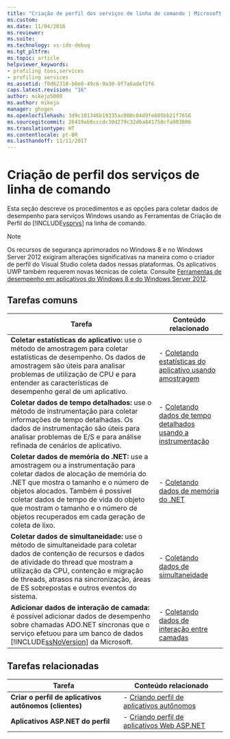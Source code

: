 ```yaml
---
title: "Criação de perfil dos serviços de linha de comando | Microsoft Docs"
ms.custom: 
ms.date: 11/04/2016
ms.reviewer: 
ms.suite: 
ms.technology: vs-ide-debug
ms.tgt_pltfrm: 
ms.topic: article
helpviewer_keywords:
- profiling toos,services
- profiling services
ms.assetid: f0d62318-b0e8-49c6-9a30-9f7a6adef2f6
caps.latest.revision: "16"
author: mikejo5000
ms.author: mikejo
manager: ghogen
ms.openlocfilehash: 3d9c101346b19335ac000c84d9fe605bb21f7656
ms.sourcegitcommit: 26419ab0cccdc30d279c32d6a841758cfa903806
ms.translationtype: HT
ms.contentlocale: pt-BR
ms.lasthandoff: 11/11/2017
---
```

# <a name="command-line-profiling-of-services"></a>Criação de perfil dos serviços de linha de comando
Esta seção descreve os procedimentos e as opções para coletar dados de desempenho para serviços Windows usando as Ferramentas de Criação de Perfil do [!INCLUDE[vsprvs](../code-quality/includes/vsprvs_md.md)] na linha de comando.  
  
> [!NOTE]
>  Os recursos de segurança aprimorados no Windows 8 e no Windows Server 2012 exigiram alterações significativas na maneira como o criador de perfil do Visual Studio coleta dados nessas plataformas. Os aplicativos UWP também requerem novas técnicas de coleta. Consulte [Ferramentas de desempenho em aplicativos do Windows 8 e do Windows Server 2012](../profiling/performance-tools-on-windows-8-and-windows-server-2012-applications.md).  
  
## <a name="common-tasks"></a>Tarefas comuns  
  
|Tarefa|Conteúdo relacionado|  
|----------|---------------------|  
|**Coletar estatísticas do aplicativo:** use o método de amostragem para coletar estatísticas de desempenho. Os dados de amostragem são úteis para analisar problemas de utilização de CPU e para entender as características de desempenho geral de um aplicativo.|-   [Coletando estatísticas do aplicativo usando amostragem](../profiling/collecting-application-statistics-for-services-by-using-the-profiler-sampling-method.md)|  
|**Coletar dados de tempo detalhados:** use o método de instrumentação para coletar informações de tempo detalhadas. Os dados de instrumentação são úteis para analisar problemas de E/S e para análise refinada de cenários de aplicativo.|-   [Coletando dados de tempo detalhados usando a instrumentação](../profiling/collecting-detailed-timing-data-for-services-by-using-the-instrumentation-method-from-the-profiler-command-line.md)|  
|**Coletar dados de memória do .NET:** use a amostragem ou a instrumentação para coletar dados de alocação de memória do .NET que mostra o tamanho e o número de objetos alocados. Também é possível coletar dados de tempo de vida do objeto que mostram o tamanho e o número de objetos recuperados em cada geração de coleta de lixo.|-   [Coletando dados de memória do .NET](../profiling/collecting-memory-data-from-dotnet-framework-services-by-using-the-profiler-command-line.md)|  
|**Coletar dados de simultaneidade:** use o método de simultaneidade para coletar dados de contenção de recursos e dados de atividade do thread que mostram a utilização da CPU, contenção e migração de threads, atrasos na sincronização, áreas de ES sobrepostas e outros eventos do sistema.|-   [Coletando dados de simultaneidade](../profiling/collecting-concurrency-data-for-a-service-by-using-the-profiler-command-line.md)|  
|**Adicionar dados de interação de camada:** é possível adicionar dados de desempenho sobre chamadas ADO.NET síncronas que o serviço efetuou para um banco de dados [!INCLUDE[ssNoVersion](../data-tools/includes/ssnoversion_md.md)] da Microsoft.|-   [Coletando dados de interação entre camadas](../profiling/adding-tier-interaction-data-from-the-command-line.md)|  
  
## <a name="related-tasks"></a>Tarefas relacionadas  
  
|Tarefa|Conteúdo relacionado|  
|----------|---------------------|  
|**Criar o perfil de aplicativos autônomos (clientes)**|-   [Criando perfil de aplicativos autônomos](../profiling/command-line-profiling-of-stand-alone-applications.md)|  
|**Aplicativos ASP.NET do perfil**|-   [Criando perfil de aplicativos Web ASP.NET](../profiling/command-line-profiling-of-aspnet-web-applications.md)|